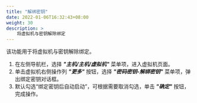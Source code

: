 ```yaml
---
title: "解绑密钥"
date: 2022-01-06T16:32:43+08:00
weight: 30
description: >
    将虚拟机与密钥解除绑定
---
```


该功能用于将虚拟机与密钥解除绑定。


1. 在左侧导航栏，选择 **_"主机/主机/虚拟机"_** 菜单项，进入虚拟机页面。
2. 单击虚拟机右侧操作列 **_"更多"_** 按钮，选择 **_"密码密钥-解绑密钥"_** 菜单项，弹出绑定密钥对话框。
2. 默认勾选“绑定密钥后自动启动”，可根据需要取消勾选，单击 **_"确定"_** 按钮，完成操作。